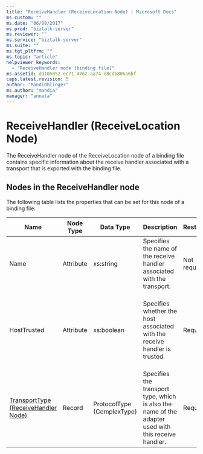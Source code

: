 ```yaml
---
title: "ReceiveHandler (ReceiveLocation Node) | Microsoft Docs"
ms.custom: ""
ms.date: "06/08/2017"
ms.prod: "biztalk-server"
ms.reviewer: ""
ms.service: "biztalk-server"
ms.suite: ""
ms.tgt_pltfrm: ""
ms.topic: "article"
helpviewer_keywords: 
  - "ReceiveHandler node [binding file]"
ms.assetid: dd105052-ec71-4762-aa74-e8cdb806a6bf
caps.latest.revision: 5
author: "MandiOhlinger"
ms.author: "mandia"
manager: "anneta"
---
```

# ReceiveHandler (ReceiveLocation Node)
The ReceiveHandler node of the ReceiveLocation node of a binding file contains specific information about the receive handler associated with a transport that is exported with the binding file.  
  
## Nodes in the ReceiveHandler node  
 The following table lists the properties that can be set for this node of a binding file:  
  
|**Name**|**Node Type**|**Data Type**|**Description**|**Restrictions**|**Comments**|  
|--------------|-------------------|-------------------|---------------------|----------------------|------------------|  
|Name|Attribute|xs:string|Specifies the name of the receive handler associated with the transport.|Not required|Default value: empty|  
|HostTrusted|Attribute|xs:boolean|Specifies whether the host associated with the receive handler is trusted.|Required|Default value: none<br /><br /> Set to **true** if host is trusted, otherwise set to **false**.|  
|[TransportType (ReceiveHandler Node)](../core/transporttype-receivehandler-node.md)|Record|ProtocolType (ComplexType)|Specifies the transport type, which is also the name of the adapter used with this receive handler.|Required|Default value: none|
